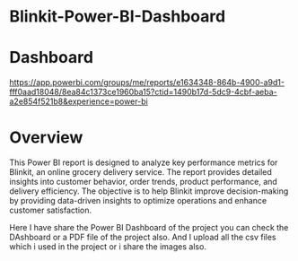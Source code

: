 # Blinkit-Power-BI-Dashboard

# Dashboard
https://app.powerbi.com/groups/me/reports/e1634348-864b-4900-a9d1-fff0aad18048/8ea84c1373ce1960ba15?ctid=1490b17d-5dc9-4cbf-aeba-a2e854f521b8&experience=power-bi

# Overview
  This Power BI report is designed to analyze key performance metrics for Blinkit, an online grocery delivery service. The report provides detailed insights into customer behavior, order trends, product performance, 
  and delivery efficiency. The objective is to help Blinkit improve decision-making by providing data-driven insights to optimize operations and enhance customer satisfaction.
  
  Here I have share the Power BI Dashboard of the project you can check the DAshboard or a PDF file of the project also.
  And I upload all the csv files which i used in the project or i share the images also.


   
